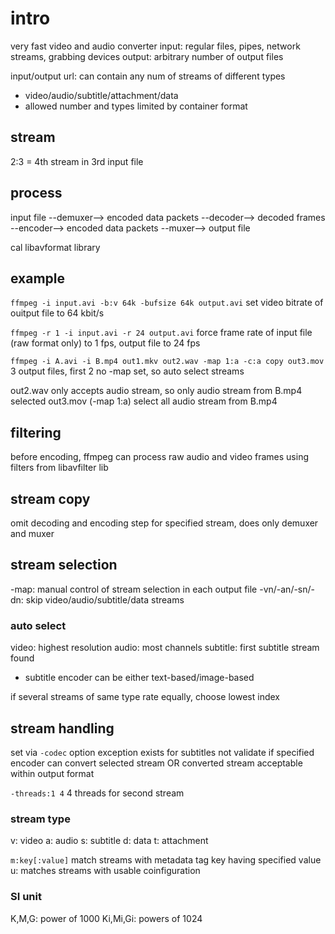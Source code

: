 # intro
very fast video and audio converter
input: regular files, pipes, network streams, grabbing devices
output: arbitrary number of output files

input/output url: can contain any num of streams of different types 
  - video/audio/subtitle/attachment/data
  - allowed number and types limited by container format

## stream
2:3 = 4th stream in 3rd input file

## process
input file 
  --demuxer--> encoded data packets
  --decoder--> decoded frames 
  --encoder--> encoded data packets
  --muxer--> output file

cal libavformat library 


## example
`ffmpeg -i input.avi -b:v 64k -bufsize 64k output.avi`
set video bitrate of ouitput file to 64 kbit/s

`ffmpeg -r 1 -i input.avi -r 24 output.avi`
force frame rate of input file (raw format only) to 1 fps, output file to 24 fps

`ffmpeg -i A.avi -i B.mp4 out1.mkv out2.wav -map 1:a -c:a copy out3.mov`
3 output files, first 2 no -map set, so auto select streams

out2.wav only accepts audio stream, so only audio stream from B.mp4 selected
out3.mov (-map 1:a) select all audio stream from B.mp4


## filtering
before encoding, ffmpeg can process raw audio and video frames using filters from libavfilter lib

## stream copy
omit decoding and encoding step for specified stream, does only demuxer and muxer

## stream selection
-map: manual control of stream selection in each output file
-vn/-an/-sn/-dn: skip video/audio/subtitle/data streams

### auto select
video: highest resolution
audio: most channels
subtitle: first subtitle stream found
  - subtitle encoder can be either text-based/image-based

if several streams of same type rate equally, choose lowest index

## stream handling
set via `-codec` option 
exception exists for subtitles
not validate if specified encoder can convert selected stream 
  OR converted stream acceptable within output format

`-threads:1 4` 4 threads for second stream 
### stream type
v: video
a: audio
s: subtitle
d: data
t: attachment

`m:key[:value]` match streams with metadata tag key having specified value
u: matches streams with usable coinfiguration

### SI unit
K,M,G: power of 1000
Ki,Mi,Gi: powers of 1024


























